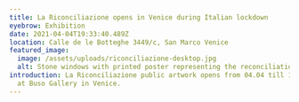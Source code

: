 ```yaml
---
title: La Riconciliazione opens in Venice during Italian lockdown
eyebrow: Exhibition
date: 2021-04-04T19:33:40.489Z
location: Calle de le Botteghe 3449/c, San Marco Venice
featured_image:
  image: /assets/uploads/riconciliazione-desktop.jpg
  alt: Stone windows with printed poster representing the reconciliation artwork
introduction: La Riconciliazione public artwork opens from 04.04 till 13.04.2021
  at Buso Gallery in Venice.
---
```

